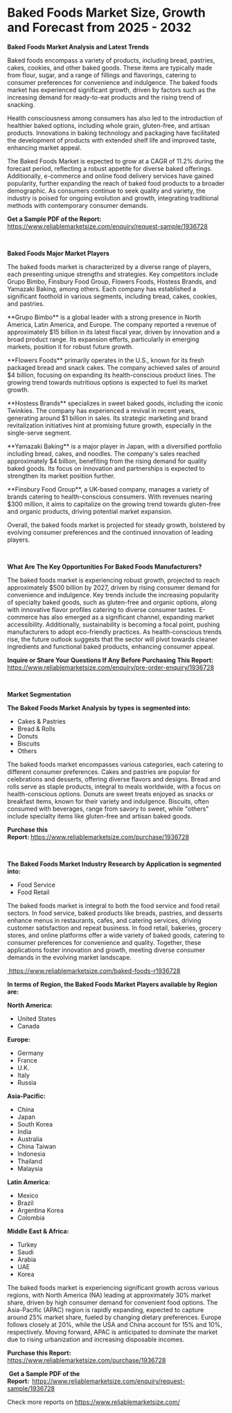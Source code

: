 <p><h1>Baked Foods Market Size, Growth and Forecast from 2025 - 2032</h1></p><p><strong>Baked Foods Market Analysis and Latest Trends</strong></p>
<p><p>Baked foods encompass a variety of products, including bread, pastries, cakes, cookies, and other baked goods. These items are typically made from flour, sugar, and a range of fillings and flavorings, catering to consumer preferences for convenience and indulgence. The baked foods market has experienced significant growth, driven by factors such as the increasing demand for ready-to-eat products and the rising trend of snacking. </p><p>Health consciousness among consumers has also led to the introduction of healthier baked options, including whole grain, gluten-free, and artisan products. Innovations in baking technology and packaging have facilitated the development of products with extended shelf life and improved taste, enhancing market appeal. </p><p>The Baked Foods Market is expected to grow at a CAGR of 11.2% during the forecast period, reflecting a robust appetite for diverse baked offerings. Additionally, e-commerce and online food delivery services have gained popularity, further expanding the reach of baked food products to a broader demographic. As consumers continue to seek quality and variety, the industry is poised for ongoing evolution and growth, integrating traditional methods with contemporary consumer demands.</p></p>
<p><strong>Get a Sample PDF of the Report:&nbsp;</strong> <a href="https://www.reliablemarketsize.com/enquiry/request-sample/1936728?utm_campaign=3192&utm_medium=2&utm_source=Github&utm_content=ia&utm_term=07042025&utm_id=baked-foods">https://www.reliablemarketsize.com/enquiry/request-sample/1936728</a></p>
<p>&nbsp;</p>
<p><strong>Baked Foods Major Market Players</strong></p>
<p><p>The baked foods market is characterized by a diverse range of players, each presenting unique strengths and strategies. Key competitors include Grupo Bimbo, Finsbury Food Group, Flowers Foods, Hostess Brands, and Yamazaki Baking, among others. Each company has established a significant foothold in various segments, including bread, cakes, cookies, and pastries.</p><p>**Grupo Bimbo** is a global leader with a strong presence in North America, Latin America, and Europe. The company reported a revenue of approximately $15 billion in its latest fiscal year, driven by innovation and a broad product range. Its expansion efforts, particularly in emerging markets, position it for robust future growth.</p><p>**Flowers Foods** primarily operates in the U.S., known for its fresh packaged bread and snack cakes. The company achieved sales of around $4 billion, focusing on expanding its health-conscious product lines. The growing trend towards nutritious options is expected to fuel its market growth.</p><p>**Hostess Brands** specializes in sweet baked goods, including the iconic Twinkies. The company has experienced a revival in recent years, generating around $1 billion in sales. Its strategic marketing and brand revitalization initiatives hint at promising future growth, especially in the single-serve segment.</p><p>**Yamazaki Baking** is a major player in Japan, with a diversified portfolio including bread, cakes, and noodles. The company's sales reached approximately $4 billion, benefiting from the rising demand for quality baked goods. Its focus on innovation and partnerships is expected to strengthen its market position further.</p><p>**Finsbury Food Group**, a UK-based company, manages a variety of brands catering to health-conscious consumers. With revenues nearing $300 million, it aims to capitalize on the growing trend towards gluten-free and organic products, driving potential market expansion.</p><p>Overall, the baked foods market is projected for steady growth, bolstered by evolving consumer preferences and the continued innovation of leading players.</p></p>
<p>&nbsp;</p>
<p><strong>What Are The Key Opportunities For Baked Foods Manufacturers?</strong></p>
<p><p>The baked foods market is experiencing robust growth, projected to reach approximately $500 billion by 2027, driven by rising consumer demand for convenience and indulgence. Key trends include the increasing popularity of specialty baked goods, such as gluten-free and organic options, along with innovative flavor profiles catering to diverse consumer tastes. E-commerce has also emerged as a significant channel, expanding market accessibility. Additionally, sustainability is becoming a focal point, pushing manufacturers to adopt eco-friendly practices. As health-conscious trends rise, the future outlook suggests that the sector will pivot towards cleaner ingredients and functional baked products, enhancing consumer appeal.</p></p>
<p><strong>Inquire or Share Your Questions If Any Before Purchasing This Report:</strong> <a href="https://www.reliablemarketsize.com/enquiry/pre-order-enquiry/1936728?utm_campaign=3192&utm_medium=2&utm_source=Github&utm_content=ia&utm_term=07042025&utm_id=baked-foods">https://www.reliablemarketsize.com/enquiry/pre-order-enquiry/1936728</a></p>
<p>&nbsp;</p>
<p><strong>Market Segmentation</strong></p>
<p><strong>The Baked Foods Market Analysis by types is segmented into:</strong></p>
<p><ul><li>Cakes & Pastries</li><li>Bread & Rolls</li><li>Donuts</li><li>Biscuits</li><li>Others</li></ul></p>
<p><p>The baked foods market encompasses various categories, each catering to different consumer preferences. Cakes and pastries are popular for celebrations and desserts, offering diverse flavors and designs. Bread and rolls serve as staple products, integral to meals worldwide, with a focus on health-conscious options. Donuts are sweet treats enjoyed as snacks or breakfast items, known for their variety and indulgence. Biscuits, often consumed with beverages, range from savory to sweet, while "others" include specialty items like gluten-free and artisan baked goods.</p></p>
<p><strong>Purchase this Report:&nbsp;</strong><a href="https://www.reliablemarketsize.com/purchase/1936728?utm_campaign=3192&utm_medium=2&utm_source=Github&utm_content=ia&utm_term=07042025&utm_id=baked-foods">https://www.reliablemarketsize.com/purchase/1936728</a></p>
<p>&nbsp;</p>
<p><strong>The Baked Foods Market Industry Research by Application is segmented into:</strong></p>
<p><ul><li>Food Service</li><li>Food Retail</li></ul></p>
<p><p>The baked foods market is integral to both the food service and food retail sectors. In food service, baked products like breads, pastries, and desserts enhance menus in restaurants, cafes, and catering services, driving customer satisfaction and repeat business. In food retail, bakeries, grocery stores, and online platforms offer a wide variety of baked goods, catering to consumer preferences for convenience and quality. Together, these applications foster innovation and growth, meeting diverse consumer demands in the evolving market landscape.</p></p>
<p><a href="https://www.reliablemarketsize.com/baked-foods-r1936728?utm_campaign=3192&utm_medium=2&utm_source=Github&utm_content=ia&utm_term=07042025&utm_id=baked-foods">&nbsp;https://www.reliablemarketsize.com/baked-foods-r1936728</a></p>
<p><strong>In terms of Region, the Baked Foods Market Players available by Region are:</strong></p>
<p>
    <p> <strong> North America: </strong>
        <ul>
            <li>United States</li>
            <li>Canada</li>
        </ul>
        </p> 
    <p> <strong> Europe: </strong>
        <ul>
            <li>Germany</li>
            <li>France</li>
            <li>U.K.</li>
            <li>Italy</li>
            <li>Russia</li>
        </ul>
        </p> 
    <p> <strong> Asia-Pacific: </strong>
        <ul>
            <li>China</li>
            <li>Japan</li>
            <li>South Korea</li>
            <li>India</li>
            <li>Australia</li>
            <li>China Taiwan</li>
            <li>Indonesia</li>
            <li>Thailand</li>
            <li>Malaysia</li>
        </ul>
        </p> 
    <p> <strong> Latin America: </strong>
        <ul>
            <li>Mexico</li>
            <li>Brazil</li>
            <li>Argentina Korea</li>
            <li>Colombia</li>
        </ul>
        </p> 
    <p> <strong> Middle East & Africa: </strong>
        <ul>
            <li>Turkey</li>
            <li>Saudi</li>
            <li>Arabia</li>
            <li>UAE</li>
            <li>Korea</li>
        </ul>
    </p>
    </p>
<p><p>The baked foods market is experiencing significant growth across various regions, with North America (NA) leading at approximately 30% market share, driven by high consumer demand for convenient food options. The Asia-Pacific (APAC) region is rapidly expanding, expected to capture around 25% market share, fueled by changing dietary preferences. Europe follows closely at 20%, while the USA and China account for 15% and 10%, respectively. Moving forward, APAC is anticipated to dominate the market due to rising urbanization and increasing disposable incomes.</p></p>
<p><strong>Purchase this Report: </strong><a href="https://www.reliablemarketsize.com/purchase/1936728?utm_campaign=3192&utm_medium=2&utm_source=Github&utm_content=ia&utm_term=07042025&utm_id=baked-foods">https://www.reliablemarketsize.com/purchase/1936728</a></p>
<p>&nbsp;<strong>Get a Sample PDF of the Report:&nbsp;&nbsp;</strong><a href="https://www.reliablemarketsize.com/enquiry/request-sample/1936728?utm_campaign=3192&utm_medium=2&utm_source=Github&utm_content=ia&utm_term=07042025&utm_id=baked-foods">https://www.reliablemarketsize.com/enquiry/request-sample/1936728</a></p>
<p><strong></strong></p>
<p>Check more reports on <a href="https://www.reliablemarketsize.com/?utm_campaign=3192&utm_medium=2&utm_source=Github&utm_content=ia&utm_term=07042025&utm_id=baked-foods">https://www.reliablemarketsize.com/</a></p>